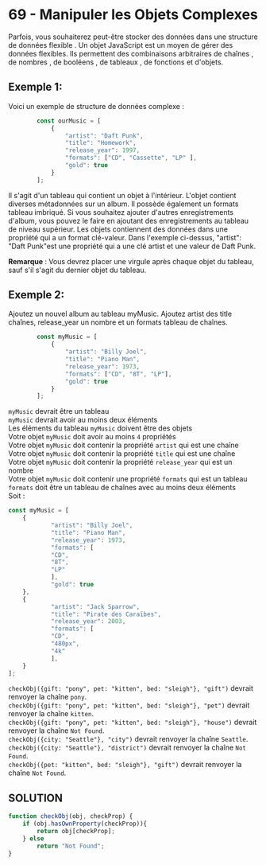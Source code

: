 # 69 - Manipuler les Objets Complexes
Parfois, vous souhaiterez peut-être stocker des données dans une structure de données flexible . Un objet JavaScript est un moyen de gérer des données flexibles. Ils permettent des combinaisons arbitraires de chaînes , de nombres , de booléens , de tableaux , de fonctions et d'objets.

## Exemple 1:
Voici un exemple de structure de données complexe :

```js
        const ourMusic = [
            {
                "artist": "Daft Punk",
                "title": "Homework",
                "release_year": 1997,
                "formats": ["CD", "Cassette", "LP" ],
                "gold": true
            }
        ];
```
Il s'agit d'un tableau qui contient un objet à l'intérieur. L'objet contient diverses métadonnées sur un album. Il possède également un formats tableau imbriqué. Si vous souhaitez ajouter d'autres enregistrements d'album, vous pouvez le faire en ajoutant des enregistrements au tableau de niveau supérieur. Les objets contiennent des données dans une propriété qui a un format clé-valeur. Dans l'exemple ci-dessus, "artist": "Daft Punk"est une propriété qui a une clé artist et une valeur de Daft Punk.

**Remarque** : Vous devrez placer une virgule après chaque objet du tableau, sauf s'il s'agit du dernier objet du tableau.

## Exemple 2:
Ajoutez un nouvel album au tableau myMusic. Ajoutez artist des title chaînes, release_year un nombre et un formats tableau de chaînes.

```js
        const myMusic = [
            {
                "artist": "Billy Joel",
                "title": "Piano Man",
                "release_year": 1973,
                "formats": ["CD", "8T", "LP"],
                "gold": true
            }
        ];
```

`myMusic` devrait être un tableau   
`myMusic` devrait avoir au moins deux éléments   
Les éléments du tableau `myMusic` doivent être des objets   
Votre objet `myMusic` doit avoir au moins `4` propriétés   
Votre objet `myMusic` doit contenir la propriété `artist` qui est une chaîne   
Votre objet `myMusic` doit contenir la propriété `title` qui est une chaîne   
Votre objet `myMusic` doit contenir la propriété `release_year` qui est un nombre   
Votre objet `myMusic` doit contenir une propriété `formats` qui est un tableau   
`formats` doit être un tableau de chaînes avec au moins deux éléments   
Soit : 

```js
const myMusic = [
    {
            "artist": "Billy Joel",
            "title": "Piano Man",
            "release_year": 1973,
            "formats": [
            "CD",
            "8T",
            "LP"
            ],
            "gold": true
    },
    {
            "artist": "Jack Sparrow",
            "title": "Pirate des Caraïbes",
            "release_year": 2003,
            "formats": [
            "CD",
            "480px",
            "4k"
            ],
    }
];
```
`checkObj({gift: "pony", pet: "kitten", bed: "sleigh"}, "gift")` devrait renvoyer la chaîne `pony`.   
`checkObj({gift: "pony", pet: "kitten", bed: "sleigh"}, "pet")` devrait renvoyer la chaîne `kitten`.   
`checkObj({gift: "pony", pet: "kitten", bed: "sleigh"}, "house")` devrait renvoyer la chaîne `Not Found`.   
`checkObj({city: "Seattle"}, "city")` devrait renvoyer la chaîne `Seattle`.   
`checkObj({city: "Seattle"}, "district")` devrait renvoyer la chaîne `Not Found`.   
`checkObj({pet: "kitten", bed: "sleigh"}, "gift")` devrait renvoyer la chaîne `Not Found`.   

## SOLUTION

```js
function checkObj(obj, checkProp) {
    if (obj.hasOwnProperty(checkProp)){
        return obj[checkProp];
    } else
        return "Not Found";
}
```